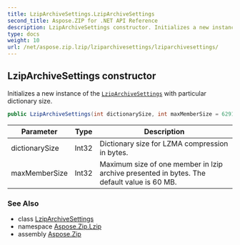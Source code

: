 ```yaml
---
title: LzipArchiveSettings.LzipArchiveSettings
second_title: Aspose.ZIP for .NET API Reference
description: LzipArchiveSettings constructor. Initializes a new instance of the LzipArchiveSettings with particular dictionary size
type: docs
weight: 10
url: /net/aspose.zip.lzip/lziparchivesettings/lziparchivesettings/
---
```

## LzipArchiveSettings constructor

Initializes a new instance of the [`LzipArchiveSettings`](../) with particular dictionary size.

```csharp
public LzipArchiveSettings(int dictionarySize, int maxMemberSize = 62914560)
```

| Parameter | Type | Description |
| --- | --- | --- |
| dictionarySize | Int32 | Dictionary size for LZMA compression in bytes. |
| maxMemberSize | Int32 | Maximum size of one member in lzip archive presented in bytes. The default value is 60 MB. |

### See Also

* class [LzipArchiveSettings](../)
* namespace [Aspose.Zip.Lzip](../../lziparchivesettings/)
* assembly [Aspose.Zip](../../../)


